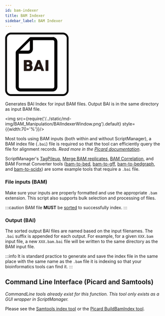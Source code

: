 ```yaml
---
id: bam-indexer
title: BAM Indexer
sidebar_label: BAM Indexer
---
```

![bam-indexer](/../static/icons/BAM_Manipulation/BAIIndexer_square.svg)

Generates BAI Index for input BAM files. Output BAI is in the same directory as input BAM file.

<img src={require('/../static/md-img/BAM_Manipulation/BAIIndexerWindow.png').default} style={{width:70+'%'}}/>

Most tools using BAM inputs (both within and without ScriptManager), a BAM index file (`.bai`) file is required so that the tool can efficiently query the file for alignment records. _Read more in the [Picard documentation][picard-index]_.

ScriptManager's [TagPileup][tag-pileup], [Merge BAM replicates][merge-bam], [BAM Correlation][bam-correlation], and BAM Format Converter tools ([bam-to-bed][bam-to-bed], [bam-to-gff][bam-to-gff], [bam-to-bedgraph][bam-to-bedgraph], and [bam-to-scidx][bam-to-scidx]) are some example tools that require a `.bai` file.

### File inputs (BAM)
Make sure your inputs are properly formatted and use the appropriate `.bam` extension. This script also supports bulk selection and processing of files.

:::caution
BAM file **MUST** be [sorted][sort-bam] to successfully index.
:::

### Output (BAI)
The sorted output BAI files are named based on the input filenames. The `.bai` suffix is appended for each output. For example, for a given `XXX.bam` input file, a new `XXX.bam.bai` file will be written to the same directory as the BAM input file.

:::info
It is standard practice to generate and save the index file in the same place with the same name as the `.bam` file it is indexing so that your bioinformatics tools can find it.
:::


## Command Line Interface (Picard and Samtools)
_CommandLine tools already exist for this function. This tool only exists as a GUI wrapper in ScriptManager._

Please see the [Samtools index tool][samtools-index] or the [Picard BuildBamIndex tool][picard-index].


[samtools-index]:http://www.htslib.org/doc/samtools-index.html
[picard-index]:https://broadinstitute.github.io/picard/command-line-overview.html#BuildBamIndex

[bam-correlation]:/docs/bam-statistics/bam-correlation.md
[bam-to-bedgraph]:/docs/bam-format-converter/bam-to-bedgraph.md
[bam-to-bed]:/docs/bam-format-converter/bam-to-bed.md
[bam-to-gff]:/docs/bam-format-converter/bam-to-gff.md
[bam-to-scidx]:/docs/bam-format-converter/bam-to-scidx.md
[bed-to-gff]:/docs/coordinate-manipulation/bed-to-gff.md
[merge-bam]:/docs/bam-manipulation/merge-bam.md
[sort-bam]:/docs/bam-manipulation/sort-bam
[tag-pileup]:/docs/read-analysis/tag-pileup.md
